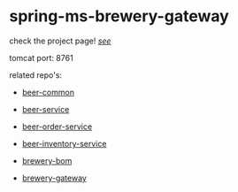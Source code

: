 # spring-ms-brewery-gateway

check the project page! [*see*](https://github.com/users/karp1k/projects/1)

tomcat port: 8761

related repo's:

- [beer-common](https://github.com/karp1k/spring-ms-beer-common)

- [beer-service](https://github.com/karp1k/spring-ms-beer-service)

- [beer-order-service](https://github.com/karp1k/spring-ms-beer-order-service)

- [beer-inventory-service](https://github.com/karp1k/spring-ms-beer-inventory-service)

- [brewery-bom](https://github.com/karp1k/spring-ms-brewery-bom)

- [brewery-gateway](https://github.com/karp1k/spring-ms-brewery-gateway)
